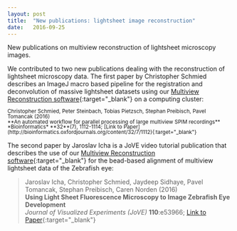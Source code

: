 ```yaml
---
layout: post
title:  "New publications: lightsheet image reconstruction"
date:   2016-09-25    
---
```


New publications on multiview reconstruction of lightsheet microscopy images.

 
We contributed to two new publications dealing with the reconstruction of lightsheet microscopy data. The first paper by Christopher Schmied describes an ImageJ macro based pipeline for the registration and deconvolution of massive lightsheet datasets using our [Multiview Reconstruction software](http://imagej.net/Multiview-Reconstruction){:target="_blank"} on a computing cluster:

<sub>
<span style="line-height: 1.0;">
Christopher Schmied, Peter Steinbach, Tobias Pietzsch, Stephan Preibisch, Pavel Tomancak (2016)<br/>
**An automated workflow for parallel processing of large multiview SPIM recordings**<br/>
*Bioinformatics* **32**(7), 1112-1114; [Link to Paper](http://bioinformatics.oxfordjournals.org/content/32/7/1112){:target="_blank"}
</span>
</sub>

The second paper by Jaroslav Icha is a JoVE video tutorial publication that describes the use of our [Multiview Reconstruction software](http://imagej.net/Multiview-Reconstruction){:target="_blank"} for the bead-based alignment of multiview lightsheet data of the Zebrafish eye:

>Jaroslav Icha, Christopher Schmied, Jaydeep Sidhaye, Pavel Tomancak, Stephan Preibisch, Caren Norden (2016)  
>**Using Light Sheet Fluorescence Microscopy to Image Zebrafish Eye Development**  
>*Journal of Visualized Experiments (JoVE)* **110**:e53966; [Link to Paper](http://www.jove.com/video/53966/using-light-sheet-fluorescence-microscopy-to-image-zebrafish-eye){:target="_blank"}

